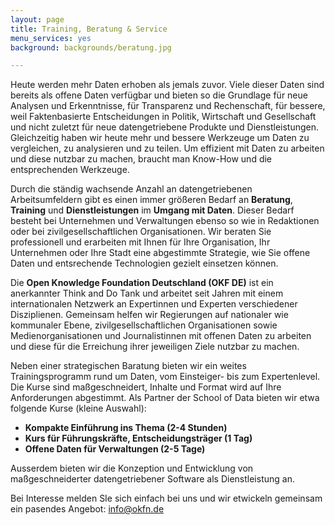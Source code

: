 ```yaml
---
layout: page
title: Training, Beratung & Service
menu_services: yes
background: backgrounds/beratung.jpg

---
```

Heute werden mehr Daten erhoben als jemals zuvor. Viele dieser Daten sind bereits als offene Daten verfügbar und bieten so die Grundlage für neue Analysen und Erkenntnisse, für Transparenz und Rechenschaft, für bessere, weil Faktenbasierte Entscheidungen in Politik, Wirtschaft und Gesellschaft und nicht zuletzt für neue datengetriebene Produkte und Dienstleistungen. Gleichzeitig haben wir heute mehr und bessere Werkzeuge um Daten zu vergleichen, zu analysieren und zu teilen. Um effizient mit Daten zu arbeiten und diese nutzbar zu machen, braucht man Know-How und die entsprechenden Werkzeuge. 

Durch die ständig wachsende Anzahl an datengetriebenen Arbeitsumfeldern gibt es einen immer größeren Bedarf an **Beratung**, **Training** und **Dienstleistungen** im **Umgang mit Daten**. Dieser Bedarf besteht bei Unternehmen und Verwaltungen ebenso so wie in Redaktionen oder bei zivilgesellschaftlichen Organisationen. Wir beraten Sie professionell und erarbeiten mit Ihnen für Ihre Organisation, Ihr Unternehmen oder Ihre Stadt eine abgestimmte Strategie, wie Sie offene Daten und entsrechende Technologien gezielt einsetzen können.

Die **Open Knowledge Foundation Deutschland (OKF DE)** ist ein anerkannter Think and Do Tank und arbeitet seit Jahren mit einem internationalen Netzwerk an Expertinnen und Experten verschiedener Disziplienen. Gemeinsam helfen wir Regierungen auf nationaler wie kommunaler Ebene, zivilgesellschaftlichen Organisationen sowie Medienorganisationen und Journalistinnen mit offenen Daten zu arbeiten und diese für die Erreichung ihrer jeweiligen Ziele nutzbar zu machen.

Neben einer strategischen Baratung bieten wir ein weites Trainingsprogramm rund um Daten, vom Einsteiger- bis zum Expertenlevel. Die Kurse sind maßgeschneidert, Inhalte und Format wird auf Ihre Anforderungen abgestimmt. Als Partner der School of Data bieten wir etwa folgende Kurse (kleine Auswahl):

* **Kompakte Einführung ins Thema (2-4 Stunden)**
* **Kurs für Führungskräfte, Entscheidungsträger (1 Tag)**
* **Offene Daten für Verwaltungen (2-5 Tage)**

Ausserdem bieten wir die Konzeption und Entwicklung von maßgeschneiderter datengetriebener Software als Dienstleistung an.  

Bei Interesse melden SIe sich einfach bei uns und wir etwickeln gemeinsam ein pasendes Angebot: [info@okfn.de](mailto:info@okfn.de)


<!--         
 Die Open Knowledge Foundation Deutschland (OKF DE) arbeitet gemeinsam mit Experten an der Öffnung von Daten und Wissen sowie an der Analyse und der Aufbereitung offener Inhalte. Die OKF DE fungiert dabei als einer der größten zivilgesellschaftlichen Ansprechpartner bei den Themen offenes Wissen und offene Daten in Deutschland.

Durch die ständig wachsende Anzahl an datengetriebenen Arbeitsumfeldern gibt es einen immer größeren Bedarf an Beratung und Dienstleistungen im Umgang mit Daten. Dieser Bedarf besteht bei Unternehmen und Verwaltungen ebenso so wie in Redaktionen oder bei zivilgesellschaftlichen Organisationen.

Deshalb bieten wir in Zusammenarbeit mit anderen Organisationen Dienstleistungen rund um die Arbeit mit Daten und Wissen an.

Aktuell unterstützen wir Sie mit drei Kursen:

* Kompakte Einführung ins Thema (1/2 Tag)
* Kurs für Führungskräfte, Entscheidungsträger (1 Tag)
* Offene Daten für Verwaltungen (2 Tage)

Diese Angebote werden ständig mit mehreren Partnern (u.a. für öffentliche Verwaltungen) weiterentwickelt. Wir leisten damit einen direkten Beitrag zur Digitalen Agenda und dem deutschen Aktionsplans für die Open-Data-Charta.

Bitte setzen Sie sich mit uns in Verbindung, wenn Sie Fragen zu diesen Kursen haben oder mit uns über ein speziell für Sie entwickeltes Weiterbildungsprogramm sprechen möchten. Ebenso können wir Sie als Kommune oder Unternehmen bei Ihrer Strategie beraten oder Sie konkret in technischen Fragen unterstützen.

Projektleiter: [Michael Hörz](mailto:training@okfn.de)

___

## Einführungskurs (1/2 Tag)

### Für wen?

Worum geht es bei offenen Daten? Wir vermitteln Ihnen einen kompakten Überblick. Dieser Kurs bietet sich etwa für Teams oder Einzelpersonen an, die in Zukunft mit offenen Daten befasst sind.

### Inhalte

Wir erklären Ihnen, worum es grundsätzlich beim Zukunftsthema offene Daten geht: Was offene Daten von anderen unterscheidet, warum Institutionen Daten öffnen sollten, worin die Vorteile und Chancen liegen, und natürlich was Sie formal bei offenen Daten erfüllen müssen oder wie Sie ein Projekt starten können.

## Offene Daten für Entscheider (1 Tag)

### Für wen?

In allen Bereichen werden mehr Daten zur Verfügung stehen und genutzt werden. Das erfordert strategische und praktische Entscheidungen. Diese müssen auch Führungskräfte in Unternehmen, Verwaltungen und Politik treffen. Sie werden präzise informiert, wie sie künftig Daten bereitstellen können und wie sich das am besten rechtlich und organisatorisch umsetzen lässt.

### Inhalte

Sie erfahren, wie hoch die Kosten und daraus entstehender Nutzen sind, lernen Ihren künftigen Bedarf an Arbeitskräften einzuschätzen, wie hoch der Aufwand für welche Datenmengen ist, welche Infrastruktur Sie benötigen, wie sie strategisch beim veröffentlichen der Daten vorgehen sollten, mit wem Kooperationen sinnvoll sein können und wie sich offene Daten auf den internen und externen Informationsfluss auswirken.

## Offene Daten für Verwaltungen (2 Tage)

### Für wen?

Dieser Kurs richtet sich an nicht-technische Mitarbeiter, die in der künftigen Praxis mit offenen Daten arbeiten sollen. Solche Aktivitäten umfassen in der Regel das Erarbeiten und Umsetzen einer Open-Data-Strategie, die Konzeption und das Starten eines Open-Data-Portals, die Koordination von Veröffentlichungsprozessen, das Vorbereiten von Daten zur Veröffentlichung und das Fördern der Daten-Weiterverwendung.

### Inhalte

Sie erfahren anhand erfolgreicher Praxisbeispiele, was offene Daten sind und wer von diesen Daten profitiert. Wir zeigen Ihnen, wie sie den Daten-Bedarf innerhalb und außerhalb Ihrer ermitteln. Daraus bekommen Sie Empfehlungen, welche Daten wesentlich sind und wie sie diese veröffentlichen. Der zweite Tag ist vor allem auf eine praktische Vertiefung ausgerichtet. -->
